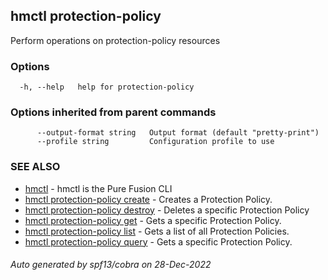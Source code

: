 ## hmctl protection-policy

Perform operations on protection-policy resources

### Options

```
  -h, --help   help for protection-policy
```

### Options inherited from parent commands

```
      --output-format string   Output format (default "pretty-print")
      --profile string         Configuration profile to use
```

### SEE ALSO

* [hmctl](hmctl.md)	 - hmctl is the Pure Fusion CLI
* [hmctl protection-policy create](hmctl_protection-policy_create.md)	 - Creates a Protection Policy.
* [hmctl protection-policy destroy](hmctl_protection-policy_destroy.md)	 - Deletes a specific Protection Policy
* [hmctl protection-policy get](hmctl_protection-policy_get.md)	 - Gets a specific Protection Policy.
* [hmctl protection-policy list](hmctl_protection-policy_list.md)	 - Gets a list of all Protection Policies.
* [hmctl protection-policy query](hmctl_protection-policy_query.md)	 - Gets a specific Protection Policy.

###### Auto generated by spf13/cobra on 28-Dec-2022
